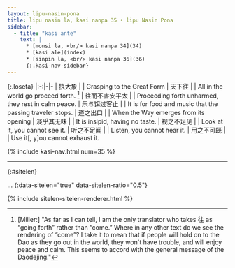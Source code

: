 ```yaml
---
layout: lipu-nasin-pona
title: lipu nasin la, kasi nanpa 35 • lipu Nasin Pona
sidebar:
  - title: "kasi ante"
    text: |
      * [monsi la, <br/> kasi nanpa 34](34)
      * [kasi ale](index)
      * [sinpin la, <br/> kasi nanpa 36](36)
      {:.kasi-nav-sidebar}
---
```


{:.loseta}
|:-:|-|-
| 执大象               |  | Grasping to the Great Form
| 天下往               |  | All in the world go proceed forth. [^1]
| 往而不害<wbr/>安平太 |  | Proceeding forth unharmed, they rest in calm peace.
| 乐与饵<wbr/>过客止   |  | It is for food and music that the passing traveler stops.
| 道之出口             |  | When the Way emerges from its opening
| 淡乎<wbr/>其无味     |  | It is insipid, having no taste.
| 视之<wbr/>不足见     |  | Look at it, you cannot see it.
| 听之<wbr/>不足闻     |  | Listen, you cannot hear it.
| 用之<wbr/>不可既     |  | Use it[, y]ou cannot exhaust it.

[^1]: [Miller:] "As far as I can tell, I am the only translator who takes 往 as “going forth” rather than “come.” Where in any other text do we see the rendering of “come”? I take it to mean that if people will hold on to the Dao as they go out in the world, they won't have trouble, and will enjoy peace and calm. This seems to accord with the general message of the Daodejing."

{% include kasi-nav.html num=35 %}

-------
{:#sitelen}

...
{:data-sitelen="true" data-sitelen-ratio="0.5"}

{% include sitelen-sitelen-renderer.html %}
